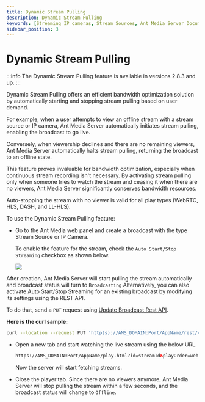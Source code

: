 ```yaml
---
title: Dynamic Stream Pulling
description: Dynamic Stream Pulling
keywords: [Streaming IP cameras, Stream Sources, Ant Media Server Documentation, Ant Media Server Tutorials]
sidebar_position: 3
---
```


# Dynamic Stream Pulling

:::info
The Dynamic Stream Pulling feature is available in versions 2.8.3 and up.
:::

Dynamic Stream Pulling offers an efficient bandwidth optimization solution by automatically starting and stopping stream pulling based on user demand. 

For example, when a user attempts to view an offline stream with a stream source or IP camera, Ant Media Server automatically initiates stream pulling, enabling the broadcast to go live.

Conversely, when viewership declines and there are no remaining viewers, Ant Media Server automatically halts stream pulling, returning the broadcast to an offline state. 

This feature proves invaluable for bandwidth optimization, especially when continuous stream recording isn't necessary. By activating stream pulling only when someone tries to watch the stream and ceasing it when there are no viewers, Ant Media Server significantly conserves bandwidth resources.

Auto-stopping the stream with no viewer is valid for all play types (WebRTC, HLS, DASH, and LL-HLS).

To use the Dynamic Stream Pulling feature:

 - Go to the Ant Media web panel and create a broadcast with the type Stream Source or IP Camera. 

   To enable the feature for the stream, check the ```Auto Start/Stop Streaming``` checkbox as shown below.

   ![](@site/static/img/dynamic-stream-pulling-1.png)

After creation, Ant Media Server will start pulling the stream automatically and broadcast status will turn to `Broadcasting`
Alternatively, you can also activate Auto Start/Stop Streaming for an existing broadcast by modifying its settings using the REST API.

To do that, send a  `PUT` request using
[Update Broadcast Rest API](https://antmedia.io/rest/#/default/updateBroadcast).

**Here is the curl sample:**

```bash
curl --location --request PUT 'http(s)://AMS_DOMAIN:Port/AppName/rest/v2/broadcasts/streamId' --header 'Content-Type: application/json' --data '{"autoStartStopEnabled":true}'
```

 - Open a new tab and start watching the live stream using the below URL.

   ```html
   https://AMS_DOMAIN:Port/AppName/play.html?id=streamId&playOrder=webrtc
   ```

   Now the server will start fetching streams.

 - Close the player tab. Since there are no viewers anymore, Ant Media Server will stop pulling the stream within a few seconds, and the broadcast status will change to `Offline`.
